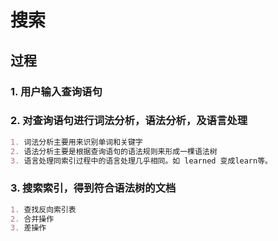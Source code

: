 # 搜索

## 过程
### 1. 用户输入查询语句
### 2. 对查询语句进行词法分析，语法分析，及语言处理
```md
1. 词法分析主要用来识别单词和关键字
2. 语法分析主要是根据查询语句的语法规则来形成一棵语法树
3. 语言处理同索引过程中的语言处理几乎相同。如 learned 变成learn等。
```
### 3. 搜索索引，得到符合语法树的文档
```md
1. 查找反向索引表
2. 合并操作
3. 差操作
```


